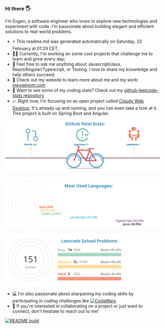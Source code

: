 ### Hi there 🖐

I'm Eugen, a software engineer who loves to explore new technologies and experiment with code. I'm passionate about building elegant and efficient solutions to real-world problems.

- ⚡  This readme.md was generated automatically on Saturday, 22 February at 01:29 CET,
- 👨‍💼 Currently, I'm  working on some cool projects that challenge me to learn and grow every day;
- 💬 Feel free to ask me anything about Javascript/Java, React/Angular/Typescript, or Testing. I love to share my knowledge and help others succeed;
- 📀 Check out my website to learn more about me and my work: [meugenom.com](https://meugenom.com)
- 💾 Want to see some of my coding stats? Check out my [github-leetcode-stats repository](https://github.com/meugenom/github-leetcode-stats)
- 📈 Right now, I'm focusing on an open project called [Cloudy Web Desktop](https://github.com/meugenom/cloudydesk). It's already up and running, and you can even take a look at it. This project is built on Spring Boot and Angular.

![chart-bar](/assets/github-total-bicycle.svg)

![chart-bar](/assets/github-languages-sledge.svg)

![chart-bar](/assets/leetcode-total-info-circle.svg)

- 💻 I'm also passionate about sharpening my coding skills by participating in coding challenges like [![CodeWars](https://www.codewars.com/users/meugenom/badges/small?theme=light)](https://www.codewars.com/users/meugenom)
- 🚀 If you're interested in collaborating on a project or just want to connect, don't hesitate to reach out to me!

[![README build](https://github.com/meugenom/meugenom/actions/workflows/main.yaml/badge.svg)](https://github.com/meugenom/meugenom/actions/workflows/main.yaml)

